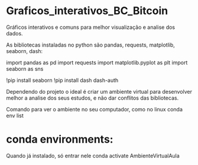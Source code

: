 # Graficos_interativos_BC_Bitcoin
Gráficos interativos e comuns para melhor visualização e analise dos dados.



As bibliotecas instaladas no python são pandas, requests, matplotlib, seaborn, dash: 

import pandas as pd
import requests
import matplotlib.pyplot as plt
import seaborn as sns

!pip install seaborn
!pip install dash dash-auth

Dependendo do projeto o ideal é criar um ambiente virtual para desenvolver melhor a analise dos seus estudos, e não dar conflitos das bibliotecas. 

Comando para ver o ambiente no seu computador, como no linux
conda env list
# conda environments:
Quando já instalado, só entrar nele
conda activate AmbienteVirtualAula




